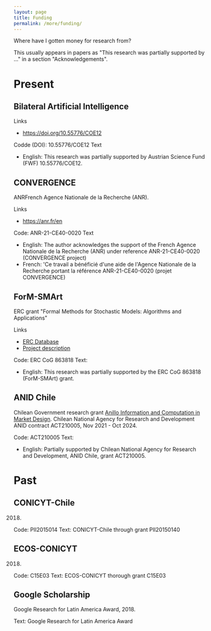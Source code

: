 ```yaml
---
layout: page
title: Funding
permalink: /more/funding/
---
```


Where have I gotten money for research from?

This usually appears in papers as "This research was partially supported by ..." in a section "Acknowledgements".

# Present

## Bilateral Artificial Intelligence

Links
- https://doi.org/10.55776/COE12

Codde (DOI): 10.55776/COE12
Text
- English: This research was partially supported by Austrian Science Fund (FWF) 10.55776/COE12.

## CONVERGENCE

ANRFrench Agence Nationale de la Recherche (ANR).

Links
- https://anr.fr/en

Code: ANR-21-CE40-0020
Text
- English: The author acknowledges the support of the French Agence Nationale de la Recherche (ANR) under reference ANR-21-CE40-0020 (CONVERGENCE project)
- French: 'Ce travail a bénéficié d'une aide de l'Agence Nationale de la Recherche portant la référence ANR-21-CE40-0020 (projet CONVERGENCE)


## ForM-SMArt

ERC grant "Formal Methods for Stochastic Models: Algorithms and Applications"

Links 
- [ERC Database](https://erc.easme-web.eu/?p=863818)
- [Project description](https://cordis.europa.eu/project/id/863818)

Code: ERC CoG 863818
Text: 
- English: This research was partially supported by the ERC CoG 863818 (ForM-SMArt) grant. 

## ANID Chile

Chilean Government research grant [Anillo Information and Computation in Market Design](https://sites.google.com/view/anilloicmd/home). 
Chilean National Agency for Research and Development ANID contract ACT210005, Nov 2021 - Oct 2024.

Code: ACT210005
Text:
- English: Partially supported by Chilean National Agency for Research and Development, ANID Chile, grant ACT210005.

# Past

## CONICYT-Chile

2018.

Code: PII2015014
Text: CONICYT-Chile  through  grant  PII20150140

## ECOS-CONICYT

2018.

Code: C15E03
Text: ECOS-CONICYT thorough grant C15E03

## Google Scholarship

Google Research for Latin America Award, 2018.

Text: Google Research for Latin America Award

